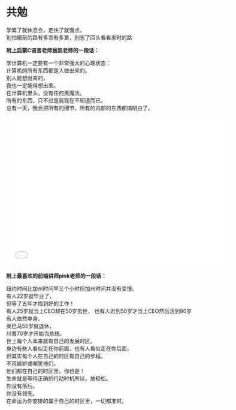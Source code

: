 # 共勉
<!--
这个页面的设计源于 2024/04/25 的一个下午，天气是挺好的。
我经过了一个多星期的高强度学习，不知道学到了多少东西，但是已经没有当时的冲劲了。
我想是时候应该慢下来看看来时的路。 -->

学累了就休息会，走快了就慢点。 <br/>
别怕眼前的路有多苦有多累，别忘了回头看看来时的路<br/>

**附上启蒙C语言老师翁凯老师的一段话：**<br/>

学计算机一定要有一个非常强大的心理状态：<br/>
计算机的所有东西都是人做出来的。<br/>
别人能想出来的，<br/>
我也一定能得想出来。<br/>
在计算机里头，没有任何黑魔法，<br/>
所有的东西，只不过是我现在不知道而已。<br/>
总有一天，我会把所有的细节，所有的内部的东西都搞明白了。<br/>

<iframe src="//player.bilibili.com/player.html?aid=1903244747&bvid=BV12m411m7nq&cid=1507705356&p=1" scrolling="no" border="0" frameborder="no" framespacing="0" allowfullscreen="true" height="400px" width="600px"> </iframe>

**附上最喜欢的前端讲师pink老师的一段话：**

纽约时间比加州时间早三个小时但加州时间并没有变慢。<br/>
有人22岁就毕业了，<br/>
但等了五年才找到好的工作！<br/>
有人25岁就当上CEO却在50岁去世，
也有人迟到50岁才当上CEO然后活到90岁有人依然单身。<br/>
奥巴马55岁就退休，<br/>
川普70岁才开始当总统。<br/>
世上每个人本来就有自己的发展时区。<br/>
身边有些人看似走在你前面，也有人看似走在你后面，<br/>
但其实每个人在自己的时区有自己的步程。<br/>
不用嫉妒或嘲笑他们，<br/>
他们都在自己的时区里，你也是！<br/>
生命就是等待正确的行动时机所以，放轻松。<br/>
你没有落后。<br/>
你没有领先。<br/>
在命运为你安排的属于自己的时区里，一切都准时。<br/>